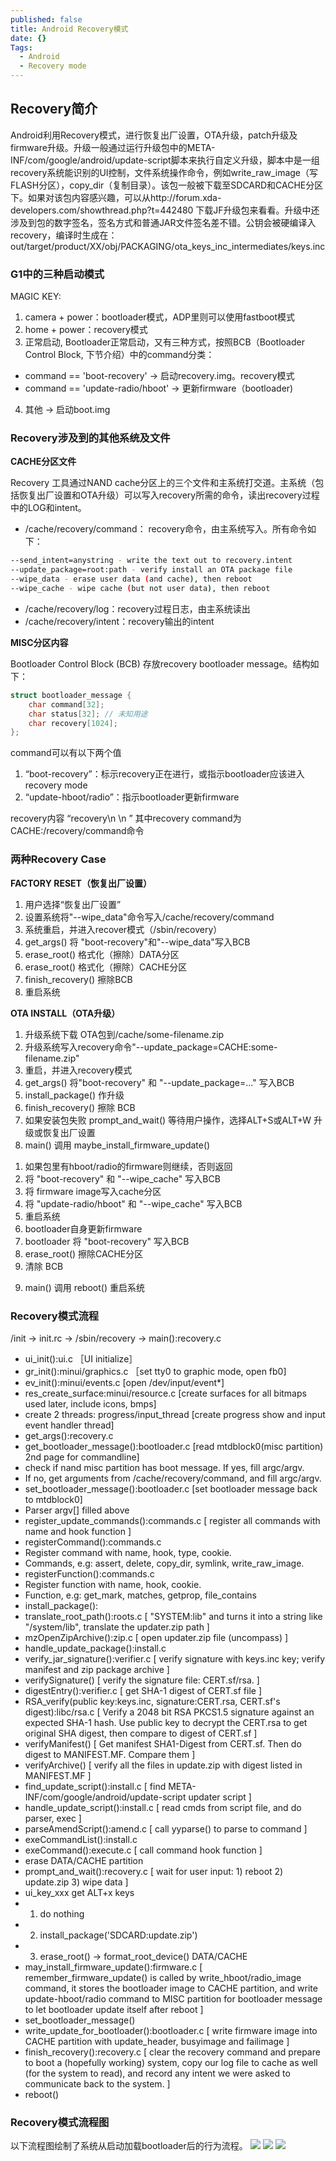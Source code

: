 ```yaml
---
published: false
title: Android Recovery模式
date: {}
Tags:
  - Android
  - Recovery mode
---
```


## Recovery简介

Android利用Recovery模式，进行恢复出厂设置，OTA升级，patch升级及firmware升级。升级一般通过运行升级包中的META-INF/com/google/android/update-script脚本来执行自定义升级，脚本中是一组recovery系统能识别的UI控制，文件系统操作命令，例如write_raw_image（写FLASH分区），copy_dir（复制目录）。该包一般被下载至SDCARD和CACHE分区下。如果对该包内容感兴趣，可以从http://forum.xda-developers.com/showthread.php?t=442480 下载JF升级包来看看。升级中还涉及到包的数字签名，签名方式和普通JAR文件签名差不错。公钥会被硬编译入recovery，编译时生成在：out/target/product/XX/obj/PACKAGING/ota_keys_inc_intermediates/keys.inc

### G1中的三种启动模式

MAGIC KEY:
1. camera + power：bootloader模式，ADP里则可以使用fastboot模式
2. home + power：recovery模式
3. 正常启动, Bootloader正常启动，又有三种方式，按照BCB（Bootloader Control Block, 下节介绍）中的command分类：
 - command == 'boot-recovery' → 启动recovery.img。recovery模式
 - command == 'update-radio/hboot' → 更新firmware（bootloader)
4. 其他 → 启动boot.img

### Recovery涉及到的其他系统及文件

**CACHE分区文件**

Recovery 工具通过NAND cache分区上的三个文件和主系统打交道。主系统（包括恢复出厂设置和OTA升级）可以写入recovery所需的命令，读出recovery过程中的LOG和intent。

- /cache/recovery/command： recovery命令，由主系统写入。所有命令如下：
``` bash
--send_intent=anystring - write the text out to recovery.intent
--update_package=root:path - verify install an OTA package file
--wipe_data - erase user data (and cache), then reboot
--wipe_cache - wipe cache (but not user data), then reboot
```
- /cache/recovery/log：recovery过程日志，由主系统读出
- /cache/recovery/intent：recovery输出的intent

**MISC分区内容**

Bootloader Control Block (BCB) 存放recovery bootloader message。结构如下：
``` C
struct bootloader_message {
	char command[32];
	char status[32]; // 未知用途
	char recovery[1024];
};
```

command可以有以下两个值
1. “boot-recovery”：标示recovery正在进行，或指示bootloader应该进入recovery mode
2. “update-hboot/radio”：指示bootloader更新firmware

recovery内容
“recovery\n
\n
”
其中recovery command为CACHE:/recovery/command命令

### 两种Recovery Case

**FACTORY RESET（恢复出厂设置）**
1. 用户选择“恢复出厂设置”
2. 设置系统将"--wipe_data"命令写入/cache/recovery/command
3. 系统重启，并进入recover模式（/sbin/recovery）
4. get_args() 将 "boot-recovery"和"--wipe_data"写入BCB
5. erase_root() 格式化（擦除）DATA分区
6. erase_root() 格式化（擦除）CACHE分区
7. finish_recovery() 擦除BCB
8. 重启系统

**OTA INSTALL（OTA升级）**
1. 升级系统下载 OTA包到/cache/some-filename.zip
2. 升级系统写入recovery命令"--update_package=CACHE:some-filename.zip"
3. 重启，并进入recovery模式
4. get_args() 将"boot-recovery" 和 "--update_package=..." 写入BCB
5. install_package() 作升级
6. finish_recovery() 擦除 BCB
7. 如果安装包失败 prompt_and_wait() 等待用户操作，选择ALT+S或ALT+W 升级或恢复出厂设置
8. main() 调用 maybe_install_firmware_update()
 1) 如果包里有hboot/radio的firmware则继续，否则返回
 2) 将 "boot-recovery" 和 "--wipe_cache" 写入BCB
 3) 将 firmware image写入cache分区
 4) 将 "update-radio/hboot" 和 "--wipe_cache" 写入BCB
 5) 重启系统
 6) bootloader自身更新firmware
 7) bootloader 将 "boot-recovery" 写入BCB
 8) erase_root() 擦除CACHE分区
 9) 清除 BCB
9. main() 调用 reboot() 重启系统

### Recovery模式流程

/init → init.rc → /sbin/recovery →
main():recovery.c

- ui_init():ui.c ［UI initialize］
- gr_init():minui/graphics.c ［set tty0 to graphic mode, open fb0]
- ev_init():minui/events.c [open /dev/input/event*]
- res_create_surface:minui/resource.c [create surfaces for all bitmaps used later, include icons, bmps]
- create 2 threads: progress/input_thread [create progress show and input event handler thread]
- get_args():recovery.c
- get_bootloader_message():bootloader.c [read mtdblock0(misc partition) 2nd page for commandline]
- check if nand misc partition has boot message. If yes, fill argc/argv.
- If no, get arguments from /cache/recovery/command, and fill argc/argv.
- set_bootloader_message():bootloader.c [set bootloader message back to mtdblock0]
- Parser argv[] filled above
- register_update_commands():commands.c [ register all commands with name and hook function ]
- registerCommand():commands.c
- Register command with name, hook, type, cookie.
- Commands, e.g: assert, delete, copy_dir, symlink, write_raw_image.
- registerFunction():commands.c
- Register function with name, hook, cookie.
- Function, e.g: get_mark, matches, getprop, file_contains
- install_package():
- translate_root_path():roots.c [ "SYSTEM:lib" and turns it into a string like "/system/lib", translate the updater.zip path ]
- mzOpenZipArchive():zip.c [ open updater.zip file (uncompass) ]
- handle_update_package():install.c
- verify_jar_signature():verifier.c [ verify signature with keys.inc key; verify manifest and zip package archive ]
- verifySignature() [ verify the signature file: CERT.sf/rsa. ]
- digestEntry():verifier.c [ get SHA-1 digest of CERT.sf file ]
- RSA_verify(public key:keys.inc, signature:CERT.rsa, CERT.sf's digest):libc/rsa.c [ Verify a 2048 bit RSA PKCS1.5 signature against an expected SHA-1 hash. Use public key to decrypt the CERT.rsa to get original SHA digest, then compare to digest of CERT.sf ]
- verifyManifest() [ Get manifest SHA1-Digest from CERT.sf. Then do digest to MANIFEST.MF. Compare them ]
- verifyArchive() [ verify all the files in update.zip with digest listed in MANIFEST.MF ]
- find_update_script():install.c [ find META-INF/com/google/android/update-script updater script ]
- handle_update_script():install.c [ read cmds from script file, and do parser, exec ]
- parseAmendScript():amend.c [ call yyparse() to parse to command ]
- exeCommandList():install.c
- exeCommand():execute.c [ call command hook function ]
- erase DATA/CACHE partition
- prompt_and_wait():recovery.c [ wait for user input: 1) reboot 2) update.zip 3) wipe data ]
- ui_key_xxx get ALT+x keys
- 1) do nothing
- 2) install_package('SDCARD:update.zip')
- 3) erase_root() → format_root_device() DATA/CACHE
- may_install_firmware_update():firmware.c [ remember_firmware_update() is called by write_hboot/radio_image command, it stores the bootloader image to CACHE partition, and write update-hboot/radio command to MISC partition for bootloader message to let bootloader update itself after reboot ]
- set_bootloader_message()
- write_update_for_bootloader():bootloader.c [ write firmware image into CACHE partition with update_header, busyimage and failimage ]
- finish_recovery():recovery.c [ clear the recovery command and prepare to boot a (hopefully working) system, copy our log file to cache as well (for the system to read), and record any intent we were asked to communicate back to the system. ]
- reboot()

### Recovery模式流程图

以下流程图绘制了系统从启动加载bootloader后的行为流程。
![](/Android-Recovery/flow1.png)
![](/Android-Recovery/flow2.png)
![](/Android-Recovery/flow3.png)
